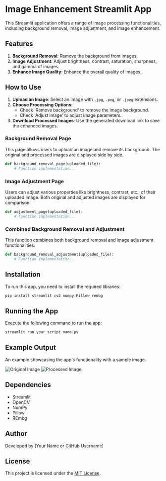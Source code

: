 
# Image Enhancement Streamlit App

This Streamlit application offers a range of image processing functionalities, including background removal, image adjustment, and image enhancement.

## Features

1. **Background Removal**: Remove the background from images.
2. **Image Adjustment**: Adjust brightness, contrast, saturation, sharpness, and gamma of images.
3. **Enhance Image Quality**: Enhance the overall quality of images.

## How to Use

1. **Upload an Image**: Select an image with `.jpg`, `.png`, or `.jpeg` extensions.
2. **Choose Processing Options**:
   - Check 'Remove background' to remove the image background.
   - Check 'Adjust image' to adjust image parameters.
3. **Download Processed Images**: Use the generated download link to save the enhanced images.

### Background Removal Page

This page allows users to upload an image and remove its background. The original and processed images are displayed side by side. 

```python
def background_removal_page(uploaded_file):
    # Function implementation...
```

### Image Adjustment Page

Users can adjust various properties like brightness, contrast, etc., of their uploaded image. Both original and adjusted images are displayed for comparison.

```python
def adjustment_page(uploaded_file):
    # Function implementation...
```

### Combined Background Removal and Adjustment

This function combines both background removal and image adjustment functionalities.

```python
def background_removal_adjustment(uploaded_file):
    # Function implementation...
```

## Installation

To run this app, you need to install the required libraries:

```bash
pip install streamlit cv2 numpy Pillow rembg
```

## Running the App

Execute the following command to run the app:

```bash
streamlit run your_script_name.py
```

## Example Output

An example showcasing the app's functionality with a sample image.

![Original Image](link-to-original-image)
![Processed Image](link-to-processed-image)

## Dependencies

- Streamlit
- OpenCV
- NumPy
- Pillow
- REmbg

## Author

Developed by [Your Name or GitHub Username]

## License

This project is licensed under the [MIT License](LICENSE.md).
